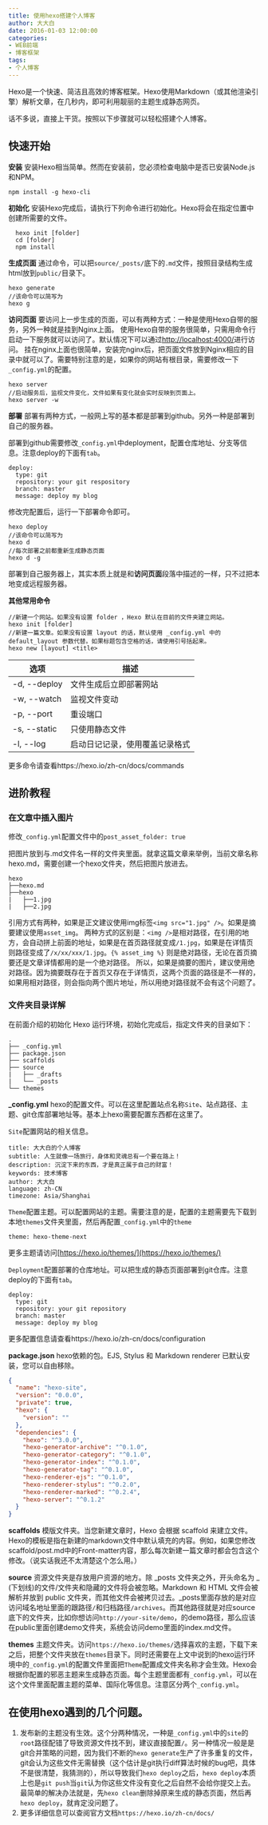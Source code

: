 ```yaml
---
title: 使用hexo搭建个人博客
author: 大大白
date: 2016-01-03 12:00:00
categories:
- WEB前端
- 博客框架
tags: 
- 个人博客
---
```


Hexo是一个快速、简洁且高效的博客框架。Hexo使用Markdown（或其他渲染引擎）解析文章，在几秒内，即可利用靓丽的主题生成静态网页。

<!-- more -->
话不多说，直接上干货。按照以下步骤就可以轻松搭建个人博客。

## 快速开始

**安装**
安装Hexo相当简单。然而在安装前，您必须检查电脑中是否已安装Node.js和NPM。
```
npm install -g hexo-cli
```

**初始化**
安装Hexo完成后，请执行下列命令进行初始化。Hexo将会在指定位置中创建所需要的文件。
```
  hexo init [folder]
  cd [folder]
  npm install
```

**生成页面**
通过命令，可以把`source/_posts/`底下的`.md`文件，按照目录结构生成html放到`public/`目录下。
```
hexo generate
//该命令可以简写为
hexo g
```

**访问页面**
要访问上一步生成的页面，可以有两种方式：一种是使用Hexo自带的服务，另外一种就是挂到Nginx上面。
使用Hexo自带的服务很简单，只需用命令行启动一下服务就可以访问了。默认情况下可以通过[http://localhost:4000/](http://localhost:4000/)进行访问。
挂在nginx上面也很简单，安装完nginx后，把页面文件放到Nginx相应的目录中就可以了。需要特别注意的是，如果你的网站有根目录，需要修改一下`_config.yml`的配置。
```
hexo server
//启动服务后，监视文件变化，文件如果有变化就会实时反映到页面上。
hexo server -w
```

**部署**
部署有两种方式，一般网上写的基本都是部署到github。另外一种是部署到自己的服务器。

部署到github需要修改`_config.yml`中deployment，配置仓库地址、分支等信息。注意deploy的下面有`tab`。
```
deploy:
  type: git 
  repository: your git respository
  branch: master
  message: deploy my blog
```

修改完配置后，运行一下部署命令即可。
```
hexo deploy
//该命令可以简写为
hexo d
//每次部署之前都重新生成静态页面
hexo d -g
```

部署到自己服务器上，其实本质上就是和**访问页面**段落中描述的一样，只不过把本地变成远程服务器。

**其他常用命令**
```
//新建一个网站。如果没有设置 folder ，Hexo 默认在目前的文件夹建立网站。
hexo init [folder]
//新建一篇文章。如果没有设置 layout 的话，默认使用 _config.yml 中的 default_layout 参数代替。如果标题包含空格的话，请使用引号括起来。
hexo new [layout] <title>
```

|选项|描述|
|-------------|-----------------------------|
|-d, --deploy | 文件生成后立即部署网站        |
|-w, --watch  | 监视文件变动                 |
|-p, --port	  | 重设端口                    |
|-s, --static | 只使用静态文件               |
|-l, --log	  | 启动日记记录，使用覆盖记录格式|

更多命令请查看https://hexo.io/zh-cn/docs/commands


## 进阶教程

### 在文章中插入图片
修改`_config.yml`配置文件中的`post_asset_folder: true`

把图片放到与.md文件名一样的文件夹里面。就拿这篇文章来举例，当前文章名称hexo.md，需要创建一个hexo文件夹，然后把图片放进去。
```
hexo
├──hexo.md
├──hexo
|   ├──1.jpg
|   ├──2.jpg
```

引用方式有两种，如果是正文建议使用img标签`<img src="1.jpg" />`。如果是摘要建议使用`asset_img`。
两种方式的区别是：`<img />`是相对路径，在引用的地方，会自动拼上前面的地址，如果是在首页路径就变成`/1.jpg`，如果是在详情页则路径变成了`/x/xx/xxx/1.jpg`。`{% asset_img %}` 则是绝对路径，无论在首页摘要还是文章详情都用的是一个绝对路径。
所以，如果是摘要的图片，建议使用绝对路径。因为摘要既存在于首页又存在于详情页，这两个页面的路径是不一样的，如果用相对路径，则会指向两个图片地址，所以用绝对路径就不会有这个问题了。


### 文件夹目录详解
在前面介绍的初始化 Hexo 运行环境，初始化完成后，指定文件夹的目录如下：

```
.
├── _config.yml
├── package.json
├── scaffolds
├── source
|   ├── _drafts
|   └── _posts
└── themes
```

**_config.yml**
hexo的配置文件。可以在这里配置站点名称`Site`、站点路径、主题、git仓库部署地址等。基本上hexo需要配置东西都在这里了。

`Site`配置网站的相关信息。
```
title: 大大白的个人博客
subtitle: 人生就像一场旅行，身体和灵魂总有一个要在路上！
description: 沉淀下来的东西，才是真正属于自己的财富！
keywords: 技术博客
author: 大大白
language: zh-CN
timezone: Asia/Shanghai
```

`Theme`配置主题。可以配置网站的主题。需要注意的是，配置的主题需要先下载到本地`themes`文件夹里面，然后再配置`_config.yml`中的`theme`
```
theme: hexo-theme-next
```
更多主题请访问[https://hexo.io/themes/](https://hexo.io/themes/)

`Deployment`配置部署的仓库地址。可以把生成的静态页面部署到git仓库。注意deploy的下面有`tab`。
```
deploy:
  type: git 
  repository: your git repository
  branch: master
  message: deploy my blog
```
更多配置信息请查看https://hexo.io/zh-cn/docs/configuration

**package.json**
hexo依赖的包。EJS, Stylus 和 Markdown renderer 已默认安装，您可以自由移除。
```json
{
  "name": "hexo-site",
  "version": "0.0.0",
  "private": true,
  "hexo": {
    "version": ""
  },
  "dependencies": {
    "hexo": "^3.0.0",
    "hexo-generator-archive": "^0.1.0",
    "hexo-generator-category": "^0.1.0",
    "hexo-generator-index": "^0.1.0",
    "hexo-generator-tag": "^0.1.0",
    "hexo-renderer-ejs": "^0.1.0",
    "hexo-renderer-stylus": "^0.2.0",
    "hexo-renderer-marked": "^0.2.4",
    "hexo-server": "^0.1.2"
  }
}
```

**scaffolds**
模版文件夹。当您新建文章时，Hexo 会根据 scaffold 来建立文件。Hexo的模板是指在新建的markdown文件中默认填充的内容。例如，如果您修改scaffold/post.md中的Front-matter内容，那么每次新建一篇文章时都会包含这个修改。（说实话我还不太清楚这个怎么用。）

**source**
资源文件夹是存放用户资源的地方。除 _posts 文件夹之外，开头命名为 _ (下划线)的文件/文件夹和隐藏的文件将会被忽略。Markdown 和 HTML 文件会被解析并放到 public 文件夹，而其他文件会被拷贝过去。_posts里面存放的是对应访问域名地址里面的跟路径`/`和归档路径`/archives`。而其他路径就是对应source底下的文件夹，比如你想访问`http://your-site/demo`，的demo路径，那么应该在public里面创建demo文件夹，系统会访问demo里面的index.md文件。

**themes**
主题文件夹。访问`https://hexo.io/themes/`选择喜欢的主题，下载下来之后，把整个文件夹放在`themes`目录下。同时还需要在上文中说到的hexo运行环境中的`_config.yml`的配置文件里面把`Theme`配置成文件夹名称才会生效。Hexo会根据你配置的邪恶主题来生成静态页面。每个主题里面都有`_config.yml`，可以在这个文件里面配置主题的菜单、国际化等信息。注意区分两个`_config.yml`。


## 在使用hexo遇到的几个问题。
1. 发布新的主题没有生效。这个分两种情况，一种是`_config.yml`中的`site`的`root`路径配错了导致资源文件找不到，建议直接配置`/`。另一种情况一般是是git合并策略的问题，因为我们不断的`hexo generate`生产了许多重复的文件，git会认为这些文件无需替换（这个估计是git执行diff算法时候的bug吧，具体不是很清楚，我猜测的），所以导致我们`hexo deploy`之后，`hexo deploy`本质上也是`git push`当`git`认为你这些文件没有变化之后自然不会给你提交上去。最简单的解决办法就是，先`hexo clean`删除掉原来生成的静态页面，然后再`hexo deploy`，就肯定没问题了。
2. 更多详细信息可以查阅官方文档`https://hexo.io/zh-cn/docs/`
